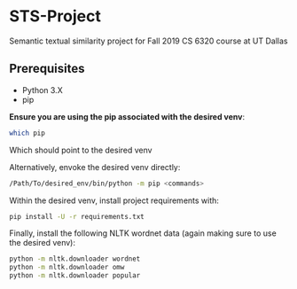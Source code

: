 # STS-Project

Semantic textual similarity project for Fall 2019 CS 6320 course at UT Dallas

## Prerequisites

* Python 3.X
* pip

**Ensure you are using the pip associated with the desired venv**:

```bash
which pip
```

Which should point to the desired venv

Alternatively, envoke the desired venv directly:

```bash
/Path/To/desired_env/bin/python -m pip <commands>
```

Within the desired venv, install project requirements with:

```bash
pip install -U -r requirements.txt
```

Finally, install the following NLTK wordnet data (again making sure to use the desired venv):

````bash
python -m nltk.downloader wordnet
python -m nltk.downloader omw
python -m nltk.downloader popular
````

